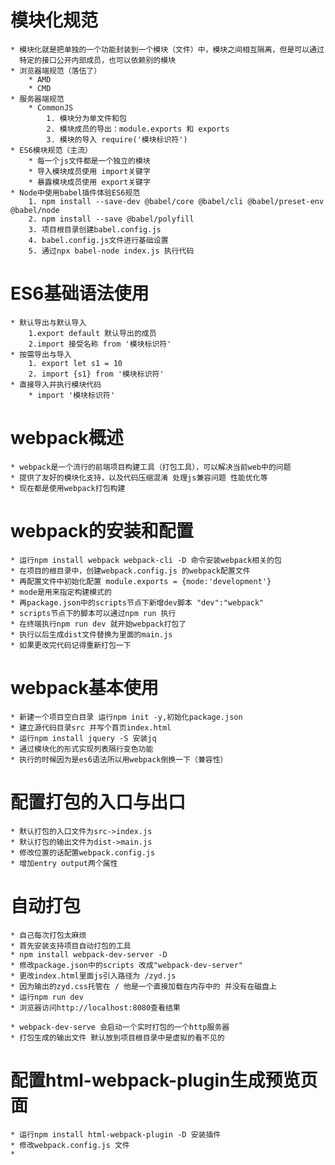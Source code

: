 # 模块化规范
```
* 模块化就是把单独的一个功能封装到一个模块（文件）中，模块之间相互隔离，但是可以通过
  特定的接口公开内部成员，也可以依赖别的模块
* 浏览器端规范（落伍了）
    * AMD  
    * CMD  
* 服务器端规范
    * CommonJS
        1. 模块分为单文件和包
        2. 模块成员的导出：module.exports 和 exports
        3. 模块的导入 require('模块标识符')
* ES6模块规范（主流）
    * 每一个js文件都是一个独立的模块
    * 导入模块成员使用 import关键字
    * 暴露模块成员使用 export关键字
* Node中使用babel插件体验ES6规范
    1. npm install --save-dev @babel/core @babel/cli @babel/preset-env @babel/node
    2. npm install --save @babel/polyfill
    3. 项目根目录创建babel.config.js
    4. babel.config.js文件进行基础设置
    5. 通过npx babel-node index.js 执行代码    
```
# ES6基础语法使用

    * 默认导出与默认导入
        1.export default 默认导出的成员
        2.import 接受名称 from '模块标识符'
    * 按需导出与导入
        1. export let s1 = 10
        2. import {s1} from '模块标识符'
    * 直接导入并执行模块代码
        * import '模块标识符'           
# webpack概述
    * webpack是一个流行的前端项目构建工具（打包工具），可以解决当前web中的问题
    * 提供了友好的模块化支持，以及代码压缩混淆 处理js兼容问题 性能优化等
    * 现在都是使用webpack打包构建
# webpack的安装和配置
    * 运行npm install webpack webpack-cli -D 命令安装webpack相关的包
    * 在项目的根目录中，创建webpack.config.js 的webpack配置文件
    * 再配置文件中初始化配置 module.exports = {mode:'development'} 
    * mode是用来指定构建模式的
    * 再package.json中的scripts节点下新增dev脚本 "dev":"webpack"
    * scripts节点下的脚本可以通过npm run 执行
    * 在终端执行npm run dev 就开始webpack打包了  
    * 执行以后生成dist文件替换为里面的main.js
    * 如果更改完代码记得重新打包一下    
# webpack基本使用
    * 新建一个项目空白目录 运行npm init -y,初始化package.json
    * 建立源代码目录src 并写个首页index.html
    * 运行npm install jquery -S 安装jq
    * 通过模块化的形式实现列表隔行变色功能
    * 执行的时候因为是es6语法所以用webpack倒换一下（兼容性）  

 # 配置打包的入口与出口
    * 默认打包的入口文件为src->index.js
    * 默认打包的输出文件为dist->main.js
    * 修改位置的话配置webpack.config.js
    * 增加entry output两个属性

# 自动打包
    * 自己每次打包太麻烦
    * 首先安装支持项目自动打包的工具
    * npm install webpack-dev-server -D
    * 修改package.json中的scripts 改成"webpack-dev-server"
    * 更改index.html里面js引入路径为 /zyd.js
    * 因为输出的zyd.css托管在 / 他是一个直接加载在内存中的 并没有在磁盘上
    * 运行npm run dev
    * 浏览器访问http://localhost:8080查看结果
    
    * webpack-dev-serve 会启动一个实时打包的一个http服务器
    * 打包生成的输出文件 默认放到项目根目录中是虚拟的看不见的
# 配置html-webpack-plugin生成预览页面
    * 运行npm install html-webpack-plugin -D 安装插件
    * 修改webpack.config.js 文件
    * 